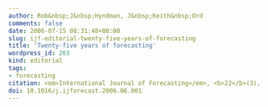 ```yaml
---
author: Rob&nbsp;J&nbsp;Hyndman, J&nbsp;Keith&nbsp;Ord
comments: false
date: 2006-07-15 08:31:48+00:00
slug: ijf-editorial-twenty-five-years-of-forecasting
title: 'Twenty-five years of forecasting'
wordpress_id: 263
kind: editorial
tags:
- forecasting
citation: <em>International Journal of Forecasting</em>, <b>22</b>(3), 413-414
doi: 10.1016/j.ijforecast.2006.06.001
---
```



